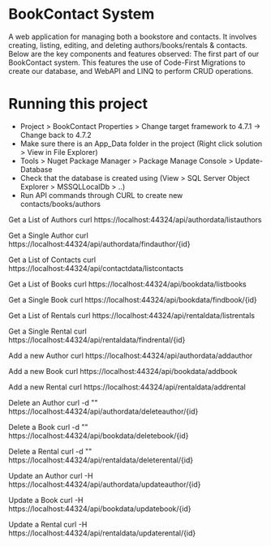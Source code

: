 # BookContact System
A web application for managing both a bookstore and contacts. It involves creating, listing, editing, and deleting authors/books/rentals & contacts. Below are the key components and features observed:
The first part of our BookContact system. This features the use of Code-First Migrations to create our database, and WebAPI and LINQ to perform CRUD operations.

# Running this project 
- Project > BookContact Properties > Change target framework to 4.7.1 -> Change back to 4.7.2
- Make sure there is an App_Data folder in the project (Right click solution > View in File Explorer)
- Tools > Nuget Package Manager > Package Manage Console > Update-Database
- Check that the database is created using (View > SQL Server Object Explorer > MSSQLLocalDb > ..)
- Run API commands through CURL to create new contacts/books/authors

Get a List of Authors 
curl https://localhost:44324/api/authordata/listauthors

Get a Single Author 
curl https://localhost:44324/api/authordata/findauthor/{id}

Get a List of Contacts 
curl https://localhost:44324/api/contactdata/listcontacts

Get a List of Books 
curl https://localhost:44324/api/bookdata/listbooks

Get a Single Book 
curl https://localhost:44324/api/bookdata/findbook/{id}

Get a List of Rentals 
curl https://localhost:44324/api/rentaldata/listrentals

Get a Single Rental 
curl https://localhost:44324/api/rentaldata/findrental/{id}

Add a new Author 
curl https://localhost:44324/api/authordata/addauthor

Add a new Book 
curl https://localhost:44324/api/bookdata/addbook

Add a new Rental 
curl https://localhost:44324/api/rentaldata/addrental

Delete an Author 
curl -d "" https://localhost:44324/api/authordata/deleteauthor/{id}

Delete a Book 
curl -d "" https://localhost:44324/api/bookdata/deletebook/{id}

Delete a Rental 
curl -d "" https://localhost:44324/api/rentaldata/deleterental/{id}

Update an Author 
curl -H https://localhost:44324/api/authordata/updateauthor/{id}

Update a Book 
curl -H https://localhost:44324/api/bookdata/updatebook/{id}

Update a Rental 
curl -H https://localhost:44324/api/rentaldata/updaterental/{id}
